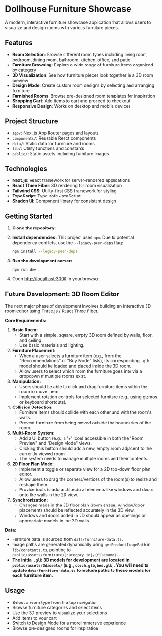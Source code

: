 # Dollhouse Furniture Showcase

A modern, interactive furniture showcase application that allows users to visualize and design rooms with various furniture pieces.

## Features

- **Room Selection**: Browse different room types including living room, bedroom, dining room, bathroom, kitchen, office, and patio
- **Furniture Browsing**: Explore a wide range of furniture items organized by category
- **3D Visualization**: See how furniture pieces look together in a 3D room preview
- **Design Mode**: Create custom room designs by selecting and arranging furniture
- **Furnished Rooms**: Browse pre-designed room templates for inspiration
- **Shopping Cart**: Add items to cart and proceed to checkout
- **Responsive Design**: Works on desktop and mobile devices

## Project Structure

- `app/`: Next.js App Router pages and layouts
- `components/`: Reusable React components
- `data/`: Static data for furniture and rooms
- `lib/`: Utility functions and constants
- `public/`: Static assets including furniture images

## Technologies

- **Next.js**: React framework for server-rendered applications
- **React Three Fiber**: 3D rendering for room visualization
- **Tailwind CSS**: Utility-first CSS framework for styling
- **TypeScript**: Type-safe JavaScript
- **Shadcn UI**: Component library for consistent design

## Getting Started

1. **Clone the repository:**

2. **Install dependencies:** This project uses `npm`. Due to potential dependency conflicts, use the `--legacy-peer-deps` flag:
    ```bash
    npm install --legacy-peer-deps
    ```
3. **Run the development server:**
    ```bash
    npm run dev
    ```
4. Open [http://localhost:3000](http://localhost:3000) in your browser.

## Future Development: 3D Room Editor

The next major phase of development involves building an interactive 3D room editor using Three.js / React Three Fiber.

**Core Requirements:**

1.  **Basic Room:**
    *   Start with a simple, square, empty 3D room defined by walls, floor, and ceiling.
    *   Use basic materials and lighting.
2.  **Furniture Placement:**
    *   When a user selects a furniture item (e.g., from the "Recommendations" or "Buy Mode" lists), its corresponding `.glb` model should be loaded and placed inside the 3D room.
    *   Allow users to select which room the furniture goes into via a dropdown if multiple rooms exist.
3.  **Manipulation:**
    *   Users should be able to click and drag furniture items within the room to move them.
    *   Implement rotation controls for selected furniture (e.g., using gizmos or keyboard shortcuts).
4.  **Collision Detection:**
    *   Furniture items should collide with each other and with the room's walls.
    *   Prevent furniture from being moved outside the boundaries of the room.
5.  **Multi-Room System:**
    *   Add a UI button (e.g., a '+' icon) accessible in both the "Room Preview" and "Design Mode" views.
    *   Clicking this button should add a new, empty room adjacent to the currently viewed room.
    *   The system needs to manage multiple rooms and their contents.
6.  **2D Floor Plan Mode:**
    *   Implement a toggle or separate view for a 2D top-down floor plan editor.
    *   Allow users to drag the corners/vertices of the room(s) to resize and reshape them.
    *   Provide tools to add architectural elements like windows and doors onto the walls in the 2D view.
7.  **Synchronization:**
    *   Changes made in the 2D floor plan (room shape, window/door placement) should be reflected accurately in the 3D view.
    *   Windows and doors added in 2D should appear as openings or appropriate models in the 3D walls.

**Data:**
-   Furniture data is sourced from `data/furniture-data.ts`.
-   Image paths are generated dynamically using `getProductImagePath` in `lib/constants.ts`, pointing to `public/assets/furniture/[category_id]/[filename]...`.
-   **The initial `.glb` 3D models for development are located in `public/assets/3dassets/` (e.g., `couch.glb`, `bed.glb`). You will need to update `data/furniture-data.ts` to include paths to these models for each furniture item.**

## Usage

- Select a room type from the top navigation
- Browse furniture categories and select items
- Use the 3D preview to visualize your selections
- Add items to your cart
- Switch to Design Mode for a more immersive experience
- Browse pre-designed rooms for inspiration
